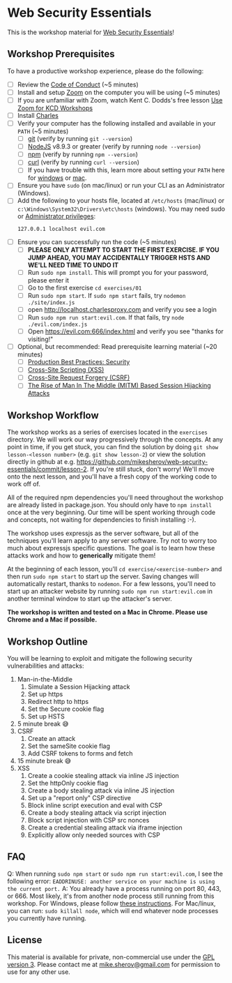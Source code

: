 # Web Security Essentials

This is the workshop material for
[Web Security Essentials](https://github.com/mikesherov/web-security-essentials)!

## Workshop Prerequisites

To have a productive workshop experience, please do the following:

- [ ] Review the [Code of Conduct][coc] (~5 minutes)
- [ ] Install and setup [Zoom](https://zoom.us) on the computer you will be using (~5 minutes)
- [ ] If you are unfamiliar with Zoom, watch Kent C. Dodds's free lesson [Use Zoom for KCD Workshops](https://egghead.io/lessons/egghead-use-zoom-for-kcd-workshops)
- [ ] Install [Charles][charles]
- [ ] Verify your computer has the following installed and available in your `PATH` (~5 minutes)
  - [ ] [git][git] (verify by running `git --version`)
  - [ ] [NodeJS][node] v8.9.3 or greater (verify by running `node --version`)
  - [ ] [npm][npm] (verify by running `npm --version`)
  - [ ] [curl][curl] (verify by running `curl --version`)
  - [ ] If you have trouble with this, learn more about setting your `PATH` here for [windows][win-path] or [mac][mac-path].
- [ ] Ensure you have `sudo` (on mac/linux) or run your CLI as an Administrator (Windows).
- [ ] Add the following to your hosts file, located at `/etc/hosts` (mac/linux) or `c:\Windows\System32\Drivers\etc\hosts` (windows). You may need sudo or [Administrator privileges](https://gist.github.com/zenorocha/18b10a14b2deb214dc4ce43a2d2e2992):
  ```
  127.0.0.1	localhost evil.com
  ```
- [ ] Ensure you can successfully run the code (~5 minutes)
  - [ ] **PLEASE ONLY ATTEMPT TO START THE FIRST EXERCISE. IF YOU JUMP AHEAD, YOU MAY ACCIDENTALLY TRIGGER HSTS AND WE'LL NEED TIME TO UNDO IT**
  - [ ] Run `sudo npm install`. This will prompt you for your password, please enter it
  - [ ] Go to the first exercise `cd exercises/01`
  - [ ] Run `sudo npm start`. If `sudo npm start` fails, try `nodemon ./site/index.js`
  - [ ] open http://localhost.charlesproxy.com and verify you see a login
  - [ ] Run `sudo npm run start:evil.com`. If that fails, try `node ./evil.com/index.js`
  - [ ] Open https://evil.com:666/index.html and verify you see "thanks for visiting!"
- [ ] Optional, but recommended: Read prerequisite learning material (~20 minutes)
  - [ ] [Production Best Practices: Security](https://expressjs.com/en/advanced/best-practice-security.html)
  - [ ] [Cross-Site Scripting (XSS)][xss]
  - [ ] [Cross-Site Request Forgery (CSRF)][csrf]
  - [ ] [The Rise of Man In The Middle (MITM) Based Session Hijacking Attacks](https://mike.sherov.com/man-in-the-middle/)

## Workshop Workflow

The workshop works as a series of exercises located in the `exercises` directory. We will work our way progressively through the concepts. At any point in time, if you get stuck, you can find the solution by doing `git show lesson-<lesson number>` (e.g. `git show lesson-2`) or view the solution directly in github at e.g. https://github.com/mikesherov/web-security-essentials/commit/lesson-2. If you're still stuck, don't worry! We'll move onto the next lesson, and you'll have a fresh copy of the working code to work off of.

All of the required npm dependencies you'll need throughout the workshop are already listed in package.json. You should only have to `npm install` once at the very beginning. Our time will be spent working through code and concepts, not waiting for dependencies to finish installing :-).

The workshop uses expressjs as the server software, but all of the techniques you'll learn apply to
any server software. Try not to worry too much about expressjs specific questions. The goal is to learn how these attacks work and how to **generically** mitigate them!

At the beginning of each lesson, you'll `cd exercise/<exercise-number>` and then run `sudo npm start` to start up the server. Saving changes will automatically restart, thanks to `nodemon`. For a few lessons, you'll need to start up an attacker website by running `sudo npm run start:evil.com` in another terminal window to start up the attacker's server.

**The workshop is written and tested on a Mac in Chrome. Please use Chrome and a Mac if possible.**

## Workshop Outline

You will be learning to exploit and mitigate the following security vulnerabilities and attacks:

1. Man-in-the-Middle
   1. Simulate a Session Hijacking attack
   1. Set up https
   1. Redirect http to https
   1. Set the Secure cookie flag
   1. Set up HSTS
1. 5 minute break 😅
1. CSRF
   1. Create an attack
   1. Set the sameSite cookie flag
   1. Add CSRF tokens to forms and fetch
1. 15 minute break 😅
1. XSS
   1. Create a cookie stealing attack via inline JS injection
   1. Set the httpOnly cookie flag
   1. Create a body stealing attack via inline JS injection
   1. Set up a "report only" CSP directive
   1. Block inline script execution and eval with CSP
   1. Create a body stealing attack via script injection
   1. Block script injection with CSP src nonces
   1. Create a credential stealing attack via iframe injection
   1. Explicitly allow only needed sources with CSP

## FAQ

Q: When running `sudo npm start` or `sudo npm run start:evil.com`, I see the following error:
`EADDRINUSE: another service on your machine is using the current port.`
A: You already have a process running on port 80, 443, or 666. Most likely, it's from another node process still running from this workshop. For Windows, please follow [these instructions](http://www.wisdomofjim.com/blog/how-kill-running-nodejs-processes-in-windows). For Mac/linux, you can run: `sudo killall node`, which will end whatever node processes you currently have running.

## License

This material is available for private, non-commercial use under the
[GPL version 3](http://www.gnu.org/licenses/gpl-3.0-standalone.html). Please contact me
at mike.sherov@gmail.com for permission to use for any other use.

[xss]: https://www.owasp.org/index.php/Cross-site_Scripting_(XSS)
[csrf]: https://www.owasp.org/index.php/Cross-Site_Request_Forgery_(CSRF)
[charles]: https://www.charlesproxy.com/download/
[npm]: https://www.npmjs.com/
[node]: https://nodejs.org
[git]: https://git-scm.com/
[curl]: https://curl.haxx.se/download.html
[coc]: https://github.com/mikesherov/web-security-essentials/blob/master/CODE_OF_CONDUCT.md
[win-path]: https://www.howtogeek.com/118594/how-to-edit-your-system-path-for-easy-command-line-access/
[mac-path]: http://stackoverflow.com/a/24322978/971592
